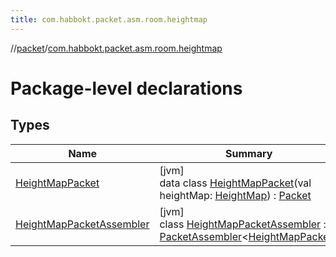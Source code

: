 ```yaml
---
title: com.habbokt.packet.asm.room.heightmap
---
```

//[packet](../../index.html)/[com.habbokt.packet.asm.room.heightmap](index.html)



# Package-level declarations



## Types


| Name | Summary |
|---|---|
| [HeightMapPacket](-height-map-packet/index.html) | [jvm]<br>data class [HeightMapPacket](-height-map-packet/index.html)(val heightMap: [HeightMap](../../../api/api/com.habbokt.api.map/-height-map/index.html)) : [Packet](../../../api/api/com.habbokt.api.packet/-packet/index.html) |
| [HeightMapPacketAssembler](-height-map-packet-assembler/index.html) | [jvm]<br>class [HeightMapPacketAssembler](-height-map-packet-assembler/index.html) : [PacketAssembler](../../../api/api/com.habbokt.api.packet/-packet-assembler/index.html)&lt;[HeightMapPacket](-height-map-packet/index.html)&gt; |

